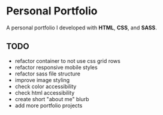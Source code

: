# Personal Portfolio

A personal portfolio I developed with **HTML**, **CSS**, and **SASS**.

## TODO

- refactor container to not use css grid rows
- refactor responsive mobile styles
- refactor sass file structure
- improve image styling
- check color accessibility
- check html accessibility
- create short "about me" blurb
- add more portfolio projects
